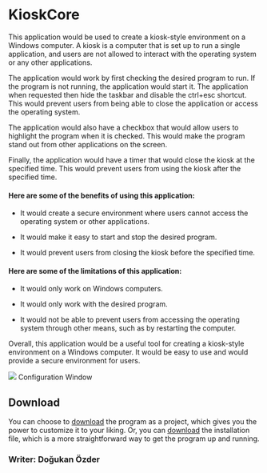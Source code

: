 # KioskCore

This application would be used to create a kiosk-style environment on a Windows computer. A kiosk is a computer that is set up to run a single application, and users are not allowed to interact with the operating system or any other applications.

The application would work by first checking the desired program to run. If the program is not running, the application would start it. The application when requested then hide the taskbar and disable the ctrl+esc shortcut. This would prevent users from being able to close the application or access the operating system.

The application would also have a checkbox that would allow users to highlight the program when it is checked. This would make the program stand out from other applications on the screen.

Finally, the application would have a timer that would close the kiosk at the specified time. This would prevent users from using the kiosk after the specified time.

#### Here are some of the benefits of using this application:

- It would create a secure environment where users cannot access the operating system or other applications.

- It would make it easy to start and stop the desired program.

- It would prevent users from closing the kiosk before the specified time.

#### Here are some of the limitations of this application:

- It would only work on Windows computers.

- It would only work with the desired program.

- It would not be able to prevent users from accessing the operating system through other means, such as by restarting the computer.

Overall, this application would be a useful tool for creating a kiosk-style environment on a Windows computer. It would be easy to use and would provide a secure environment for users.

![]([https://pandao.github.io/editor.md/examples/images/4.jpg](https://github.com/dogukanzder/KioskCore/blob/master/Configuration.png))
Configuration Window

## Download
You can choose to [download](http://localhost/ "link title") the program as a project, which gives you the power to customize it to your liking. Or, you can [download](http://localhost/ "link title") the installation file, which is a more straightforward way to get the program up and running.

### Writer: Doğukan Özder
